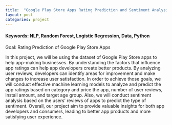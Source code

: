 ```yaml
---
title:  "Google Play Store Apps Rating Prediction and Sentiment Analysis"
layout: post
categories: project
---
```

#### Keywords: NLP, Random Forest, Logistic Regression, Data, Python

Goal: Rating Prediction of Google Play Store Apps

In this project, we will be using the dataset of Google Play Store apps to help app-making businesses.
By understanding the factors that influence app ratings can help app developers create better products. By analyzing user reviews, developers can identify areas for improvement and make changes to increase user satisfaction.
In order to achieve those goals, we will conduct effective machine learning models to analyze and predict the app ratings based on category and price the app, number of user reviews, install amount, and target age group.
Also, we will conduct sentiment analysis based on the users’ reviews of apps to predict the type of sentiment. Overall, our project aim to provide valuable insights for both app developers and consumers, leading to better app products and more satisfying user experience.


